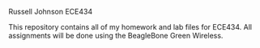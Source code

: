 Russell Johnson
ECE434

This repository contains all of my homework and lab files for ECE434.
All assignments will be done using the BeagleBone Green Wireless.

